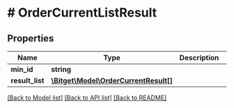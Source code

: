 # # OrderCurrentListResult

## Properties

Name | Type | Description | Notes
------------ | ------------- | ------------- | -------------
**min_id** | **string** |  | [optional]
**result_list** | [**\Bitget\Model\OrderCurrentResult[]**](OrderCurrentResult.md) |  | [optional]

[[Back to Model list]](../../README.md#models) [[Back to API list]](../../README.md#endpoints) [[Back to README]](../../README.md)
